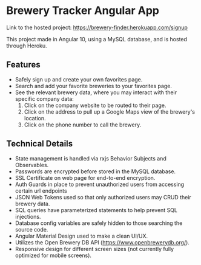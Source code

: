 # Brewery Tracker Angular App

Link to the hosted project: https://brewery-finder.herokuapp.com/signup

This project made in Angular 10, using a MySQL database, and is hosted through Heroku.

## Features

- Safely sign up and create your own favorites page.
- Search and add your favorite breweries to your favorites page.
- See the relevant brewery data, where you may interact with their specific company data:
  1. Click on the company website to be routed to their page.
  2. Click on the address to pull up a Google Maps view of the brewery's location.
  3. Click on the phone number to call the brewery.
  
## Technical Details
- State management is handled via rxjs Behavior Subjects and Observables.
- Passwords are encrypted before stored in the MySQL database.
- SSL Certificate on web page for end-to-end encryption.
- Auth Guards in place to prevent unauthorized users from accessing certain url endpoints
- JSON Web Tokens used so that only authorized users may CRUD their brewery data.
- SQL queries have parameterized statements to help prevent SQL injections.
- Database config variables are safely hidden to those searching the source code.
- Angular Material Design used to make a clean UI/UX.
- Utilizes the Open Brewery DB API (https://www.openbrewerydb.org/).
- Responsive design for different screen sizes (not currently fully optimized for mobile screens).
